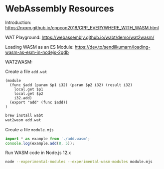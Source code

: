# WebAssembly Resources

Introduction:
https://nxxm.github.io/cppcon2018/CPP_EVERYWHERE_WITH_WASM.html

WAT Playground:
https://webassembly.github.io/wabt/demo/wat2wasm/

Loading WASM as an ES Module:
https://dev.to/sendilkumarn/loading-wasm-as-esm-in-nodejs-2gdb

WAT2WASM:

Create a file `add.wat`

```
(module
  (func $add (param $p1 i32) (param $p2 i32) (result i32)
    local.get $p1
    local.get $p2
    i32.add)
  (export "add" (func $add))
)
```

``` bash
brew install wabt
wat2wasm add.wat
```

Create a file `module.mjs`

``` javascript
import * as example from './add.wasm';
console.log(example.add(8, 5));
```

Run WASM code in Node.js 12.x

``` bash
node --experimental-modules --experimental-wasm-modules module.mjs
```
